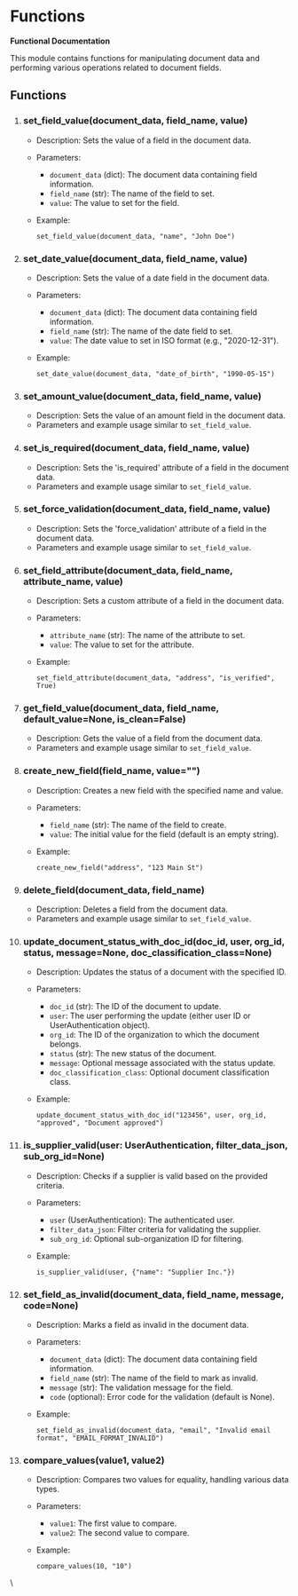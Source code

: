 # Functions

**Functional Documentation**

This module contains functions for manipulating document data and performing various operations related to document fields.

## **Functions**

1. ### **set\_field\_value(document\_data, field\_name, value)**
   * Description: Sets the value of a field in the document data.
   * Parameters:
     * `document_data` (dict): The document data containing field information.
     * `field_name` (str): The name of the field to set.
     * `value`: The value to set for the field.
   *   Example:

       `set_field_value(document_data, "name", "John Doe")`
2. ### **set\_date\_value(document\_data, field\_name, value)**
   * Description: Sets the value of a date field in the document data.
   * Parameters:
     * `document_data` (dict): The document data containing field information.
     * `field_name` (str): The name of the date field to set.
     * `value`: The date value to set in ISO format (e.g., "2020-12-31").
   *   Example:

       `set_date_value(document_data, "date_of_birth", "1990-05-15")`
3. ### **set\_amount\_value(document\_data, field\_name, value)**
   * Description: Sets the value of an amount field in the document data.
   * Parameters and example usage similar to `set_field_value`.
4. ### **set\_is\_required(document\_data, field\_name, value)**
   * Description: Sets the 'is\_required' attribute of a field in the document data.
   * Parameters and example usage similar to `set_field_value`.
5. ### **set\_force\_validation(document\_data, field\_name, value)**
   * Description: Sets the 'force\_validation' attribute of a field in the document data.
   * Parameters and example usage similar to `set_field_value`.
6. ### **set\_field\_attribute(document\_data, field\_name, attribute\_name, value)**
   * Description: Sets a custom attribute of a field in the document data.
   * Parameters:
     * `attribute_name` (str): The name of the attribute to set.
     * `value`: The value to set for the attribute.
   *   Example:

       `set_field_attribute(document_data, "address", "is_verified", True)`
7. ### **get\_field\_value(document\_data, field\_name, default\_value=None, is\_clean=False)**
   * Description: Gets the value of a field from the document data.
   * Parameters and example usage similar to `set_field_value`.
8. ### **create\_new\_field(field\_name, value="")**
   * Description: Creates a new field with the specified name and value.
   * Parameters:
     * `field_name` (str): The name of the field to create.
     * `value`: The initial value for the field (default is an empty string).
   *   Example:

       `create_new_field("address", "123 Main St")`
9. ### **delete\_field(document\_data, field\_name)**
   * Description: Deletes a field from the document data.
   * Parameters and example usage similar to `set_field_value`.
10. ### **update\_document\_status\_with\_doc\_id(doc\_id, user, org\_id, status, message=None, doc\_classification\_class=None)**
    * Description: Updates the status of a document with the specified ID.
    * Parameters:
      * `doc_id` (str): The ID of the document to update.
      * `user`: The user performing the update (either user ID or UserAuthentication object).
      * `org_id`: The ID of the organization to which the document belongs.
      * `status` (str): The new status of the document.
      * `message`: Optional message associated with the status update.
      * `doc_classification_class`: Optional document classification class.
    *   Example:

        `update_document_status_with_doc_id("123456", user, org_id, "approved", "Document approved")`
11. ### **is\_supplier\_valid(user: UserAuthentication, filter\_data\_json, sub\_org\_id=None)**
    * Description: Checks if a supplier is valid based on the provided criteria.
    * Parameters:
      * `user` (UserAuthentication): The authenticated user.
      * `filter_data_json`: Filter criteria for validating the supplier.
      * `sub_org_id`: Optional sub-organization ID for filtering.
    *   Example:

        `is_supplier_valid(user, {"name": "Supplier Inc."})`
12. ### **set\_field\_as\_invalid(document\_data, field\_name, message, code=None)**
    * Description: Marks a field as invalid in the document data.
    * Parameters:
      * `document_data` (dict): The document data containing field information.
      * `field_name` (str): The name of the field to mark as invalid.
      * `message` (str): The validation message for the field.
      * `code` (optional): Error code for the validation (default is None).
    *   Example:

        `set_field_as_invalid(document_data, "email", "Invalid email format", "EMAIL_FORMAT_INVALID")`
13. ### **compare\_values(value1, value2)**
    * Description: Compares two values for equality, handling various data types.
    * Parameters:
      * `value1`: The first value to compare.
      * `value2`: The second value to compare.
    *   Example:

        `compare_values(10, "10")`

\
